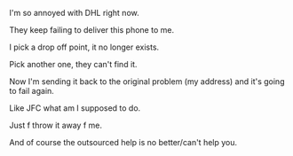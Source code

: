 I'm so annoyed with DHL right now.

They keep failing to deliver this phone to me.

I pick a drop off point, it no longer exists.

Pick another one, they can't find it.

Now I'm sending it back to the original problem (my address) and it's going to fail again.

Like JFC what am I supposed to do.

Just f throw it away f me.

And of course the outsourced help is no better/can't help you.